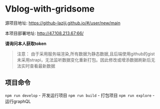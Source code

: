 # Vblog-with-gridsome
源项目地址: https://github-laziji.github.io/#/user/new/main

本项目部署地址: http://47.108.213.67:66/

**请询问本人获取token**

>注意： 由于采用服务端渲染,所有数据为静态数据,且后端使用github的gist未采用strapi，无法监听数据变化重新打包。因此修改或增添数据刷新后无法实时查看最新数据

## 项目命令
`npm run develop` - 开发运行项目
`npm run build` - 打包项目
`npm run explore` - 运行graphQL
